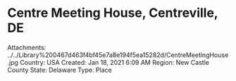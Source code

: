 # Centre Meeting House, Centreville, DE

Attachments: ../../Library%200467d463f4bf45e7a8e194f5ea15282d/CentreMeetingHouse.jpg
Country: USA
Created: Jan 18, 2021 6:09 AM
Region: New Castle County
State: Delaware
Type: Place